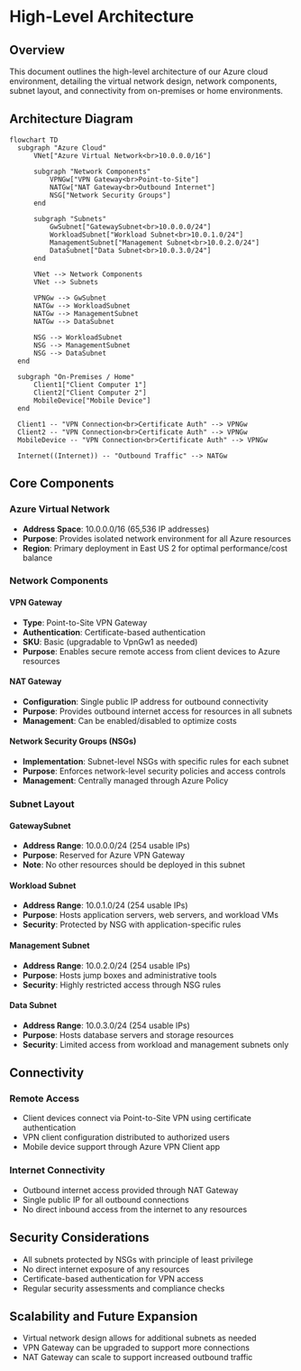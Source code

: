# High-Level Architecture

## Overview
This document outlines the high-level architecture of our Azure cloud environment, detailing the virtual network design, network components, subnet layout, and connectivity from on-premises or home environments.

## Architecture Diagram

```mermaid
flowchart TD
  subgraph "Azure Cloud"
      VNet["Azure Virtual Network<br>10.0.0.0/16"]
      
      subgraph "Network Components"
          VPNGw["VPN Gateway<br>Point-to-Site"]
          NATGw["NAT Gateway<br>Outbound Internet"]
          NSG["Network Security Groups"]
      end
      
      subgraph "Subnets"
          GwSubnet["GatewaySubnet<br>10.0.0.0/24"]
          WorkloadSubnet["Workload Subnet<br>10.0.1.0/24"]
          ManagementSubnet["Management Subnet<br>10.0.2.0/24"]
          DataSubnet["Data Subnet<br>10.0.3.0/24"]
      end
      
      VNet --> Network Components
      VNet --> Subnets
      
      VPNGw --> GwSubnet
      NATGw --> WorkloadSubnet
      NATGw --> ManagementSubnet
      NATGw --> DataSubnet
      
      NSG --> WorkloadSubnet
      NSG --> ManagementSubnet
      NSG --> DataSubnet
  end
  
  subgraph "On-Premises / Home"
      Client1["Client Computer 1"]
      Client2["Client Computer 2"]
      MobileDevice["Mobile Device"]
  end
  
  Client1 -- "VPN Connection<br>Certificate Auth" --> VPNGw
  Client2 -- "VPN Connection<br>Certificate Auth" --> VPNGw
  MobileDevice -- "VPN Connection<br>Certificate Auth" --> VPNGw
  
  Internet((Internet)) -- "Outbound Traffic" --> NATGw
```

## Core Components

### Azure Virtual Network
- **Address Space**: 10.0.0.0/16 (65,536 IP addresses)
- **Purpose**: Provides isolated network environment for all Azure resources
- **Region**: Primary deployment in East US 2 for optimal performance/cost balance

### Network Components

#### VPN Gateway
- **Type**: Point-to-Site VPN Gateway
- **Authentication**: Certificate-based authentication
- **SKU**: Basic (upgradable to VpnGw1 as needed)
- **Purpose**: Enables secure remote access from client devices to Azure resources

#### NAT Gateway
- **Configuration**: Single public IP address for outbound connectivity
- **Purpose**: Provides outbound internet access for resources in all subnets
- **Management**: Can be enabled/disabled to optimize costs

#### Network Security Groups (NSGs)
- **Implementation**: Subnet-level NSGs with specific rules for each subnet
- **Purpose**: Enforces network-level security policies and access controls
- **Management**: Centrally managed through Azure Policy

### Subnet Layout

#### GatewaySubnet
- **Address Range**: 10.0.0.0/24 (254 usable IPs)
- **Purpose**: Reserved for Azure VPN Gateway
- **Note**: No other resources should be deployed in this subnet

#### Workload Subnet
- **Address Range**: 10.0.1.0/24 (254 usable IPs)
- **Purpose**: Hosts application servers, web servers, and workload VMs
- **Security**: Protected by NSG with application-specific rules

#### Management Subnet
- **Address Range**: 10.0.2.0/24 (254 usable IPs)
- **Purpose**: Hosts jump boxes and administrative tools
- **Security**: Highly restricted access through NSG rules

#### Data Subnet
- **Address Range**: 10.0.3.0/24 (254 usable IPs)
- **Purpose**: Hosts database servers and storage resources
- **Security**: Limited access from workload and management subnets only

## Connectivity

### Remote Access
- Client devices connect via Point-to-Site VPN using certificate authentication
- VPN client configuration distributed to authorized users
- Mobile device support through Azure VPN Client app

### Internet Connectivity
- Outbound internet access provided through NAT Gateway
- Single public IP for all outbound connections
- No direct inbound access from the internet to any resources

## Security Considerations
- All subnets protected by NSGs with principle of least privilege
- No direct internet exposure of any resources
- Certificate-based authentication for VPN access
- Regular security assessments and compliance checks

## Scalability and Future Expansion
- Virtual network design allows for additional subnets as needed
- VPN Gateway can be upgraded to support more connections
- NAT Gateway can scale to support increased outbound traffic
